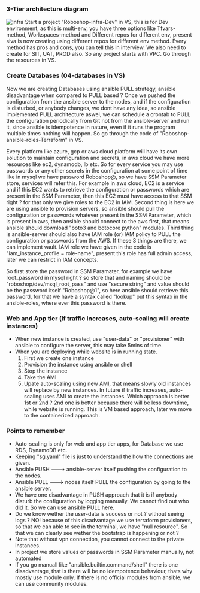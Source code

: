 ### 3-Tier architecture diagram
![infra](https://github.com/user-attachments/assets/747c7e17-2f4a-4aa6-b2d1-bf8bbf363371)
Start a project "Roboshop-infra-Dev" in VS, this is for Dev environment, as this is multi-env, you have three options like Tfvars-method, Workspaces-method and Different repos for different env, present siva is now creating using different repos for different env method. Every method has pros and cons, you can tell this in interview. We also need to create for SIT, UAT, PROD also. So any project starts with VPC. Go through the resources in VS.

### Create Databases (04-databases in VS)
Now we are creating Databases using ansible PULL strategy, ansible disadvantage when compared to PULL based ? Once we pushed the configuration from the ansible server to the nodes, and if the configuration is disturbed, or anybody changes, we dont have any idea, so ansible implemented PULL architecture aswel, we can schedule a crontab to PULL the configuration periodically from Git not from the ansible-server and run it, since ansible is idempotence in nature, even if it runs the program multiple times nothing will happen. So go through the code of "Roboshop-ansible-roles-Terraform" in VS.

Every platform like azure, gcp or aws cloud platform will have its own solution to maintain configuration and secrets, in aws cloud we have more resources like ec2, dynamodb, lb etc. So for every service you may use passwords or any other secrets in the configuration at some point of time like in mysql we have password Roboshop@, so we have SSM Parameter store, services will refer this. For example in aws cloud, EC2 is a service and if this EC2 wants to retrieve the configuration or passwords which are present in the SSM Parameter, then this EC2 must have access to that SSM right ? for that only we give roles to the EC2 in IAM. Second thing is here we are using ansible to provision servers, so ansible should pull the configuration or passwords whatever present in the SSM Parameter, which is present in aws, then ansible should connect to the aws first, that means ansible should download "boto3 and botocore python" modules. Third thing is ansible-server should also have IAM role (or) IAM policy to PULL the configuration or passwords from the AWS. If these 3 things are there, we can implement vault. IAM role we have given in the code is "iam_instance_profile = role-name", present this role has full admin access, later we can restrict in IAM concepts.

So first store the password in SSM Paramater, for example we have root_password in mysql right ? so store that and naming should be "roboshop/dev/msql_root_pass" and use "secure string" and value should be the password itself "Roboshop@1", so here ansible should retrieve this password, for that we have a syntax called "lookup" put this syntax in the ansible-roles, where ever this password is there.

### Web and App tier (If traffic increases, auto-scaling will create instances)
- When new instance is created, use "user-data" or "provisioner" with ansible to configure the server, this
  may take 5mins of time.
- When you are deploying while website is in running state.
   1. First we create one instance
   2. Provision the instance using ansible or shell
   3. Stop the instance
   4. Take the AMI
   5. Upate auto-scaling using new AMI, that means slowly old instances will replace by new instances. In
      future if traffic increases, auto-scaling uses AMI to create the instances.
Which approach is better 1st or 2nd ? 2nd one is better because there will be less downtime, while website is running. This is VM based approach, later we move to the containerized approach.

### Points to remember
- Auto-scaling is only for web and app tier apps, for Database we use RDS, DynamoDB etc.
- Keeping "sg.yaml" file is just to understand the how the connections are given.
- Ansible PUSH ---> ansible-server itself pushing the configuration to the nodes.
- Ansible PULL ---> nodes itself PULL the configuration by going to the ansible server.
- We have one disadvantage in PUSH approach that it is if anybody disturb the configuration by logging
  manually. We cannot find out who did it. So we can use ansible PULL here.
- Do we know wether the user-data is success or not ? without seeing logs ? NO! because of this disadvantage
  we use terraform provisioners, so that we can able to see in the terminal, we have "null resource". So that
  we can clearly see wether the bootstrap is happening or not ?
- Note that without vpn connection, you cannot connect to the private instances.
- In project we store values or passwords in SSM Parameter manually, not automated
- If you go manuall like "ansible.builtin.command/shell" there is one disadvantage, that is there will be no
  idempotence behaviour, thats why mostly use module only. If there is no official modules from ansible, we
  can use community modules.
